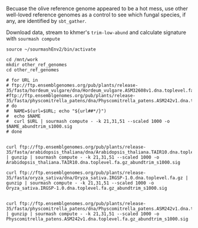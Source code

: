 Becuase the olive reference genome appeared to be a hot mess, use other well-loved reference genomes as a control to see which fungal species, if any, are identified by `sbt_gather`.

Download data, stream to khmer's `trim-low-abund` and calculate signature with `sourmash compute`

```
source ~/sourmashEnv2/bin/activate

cd /mnt/work
mkdir other_ref_genomes
cd other_ref_genomes

# for URL in
# ftp://ftp.ensemblgenomes.org/pub/plants/release-35/fasta/hordeum_vulgare/dna/Hordeum_vulgare.ASM32608v1.dna.toplevel.fa.gz #ftp://ftp.ensemblgenomes.org/pub/plants/release-35/fasta/physcomitrella_patens/dna/Physcomitrella_patens.ASM242v1.dna.toplevel.fa.gz
# do
#  NAME=$(url=$URL; echo "${url##*/}")
#  echo $NAME
#  curl $URL | sourmash compute - -k 21,31,51 --scaled 1000 -o $NAME_abundtrim_s1000.sig
# done


curl ftp://ftp.ensemblgenomes.org/pub/plants/release-35/fasta/arabidopsis_thaliana/dna/Arabidopsis_thaliana.TAIR10.dna.toplevel.fa.gz | gunzip | sourmash compute - -k 21,31,51 --scaled 1000 -o Arabidopsis_thaliana.TAIR10.dna.toplevel.fa.gz_abundtrim_s1000.sig

curl ftp://ftp.ensemblgenomes.org/pub/plants/release-35/fasta/oryza_sativa/dna/Oryza_sativa.IRGSP-1.0.dna.toplevel.fa.gz | gunzip | sourmash compute - -k 21,31,51 --scaled 1000 -o Oryza_sativa.IRGSP-1.0.dna.toplevel.fa.gz_abundtrim_s1000.sig


curl ftp://ftp.ensemblgenomes.org/pub/plants/release-35/fasta/physcomitrella_patens/dna/Physcomitrella_patens.ASM242v1.dna.toplevel.fa.gz | gunzip | sourmash compute - -k 21,31,51 --scaled 1000 -o Physcomitrella_patens.ASM242v1.dna.toplevel.fa.gz_abundtrim_s1000.sig
